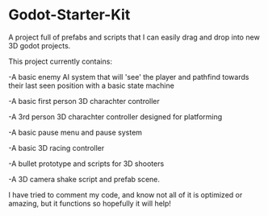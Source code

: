 # Godot-Starter-Kit
A project full of prefabs and scripts that I can easily drag and drop into new 3D godot projects.

This project currently contains:

-A basic enemy AI system that will 'see' the player and pathfind towards their last seen position with a basic state machine

-A basic first person 3D charachter controller

-A 3rd person 3D charachter controller designed for platforming

-A basic pause menu and pause system

-A basic 3D racing controller

-A bullet prototype and scripts for 3D shooters

-A 3D camera shake script and prefab scene.

I have tried to comment my code, and know not all of it is optimized or amazing, but it functions so hopefully it will help!
